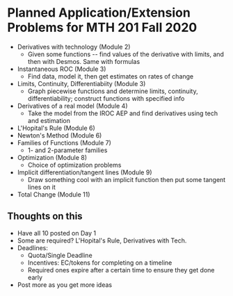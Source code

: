 # Planned Application/Extension Problems for MTH 201 Fall 2020

+ Derivatives with technology (Module 2) 
  + Given some functions -- find values of the derivative with limits, and then with Desmos. Same with formulas
+ Instantaneous ROC (Module 3) 
  + Find data, model it, then get estimates on rates of change
+ Limits, Continuity, Differentiabiity (Module 3)
  + Graph piecewise functions and determine limits, continuity, differentiability; construct functions with specified info
+ Derivatives of a real model (Module 4)
  + Take the model from the IROC AEP and find derivatives using tech and estimation 
+ L'Hopital's Rule (Module 6)
+ Newton's Method (Module 6)
+ Families of Functions (Module 7) 
  + 1- and 2-parameter families 
+ Optimization (Module 8)
  + Choice of optimization problems
+ Implicit differentiation/tangent lines (Module 9)
  + Draw something cool with an implicit function then put some tangent lines on it 
+ Total Change (Module 11)


## Thoughts on this

- Have all 10 posted on Day 1 
- Some are required? L'Hopital's Rule, Derivatives with Tech. 
- Deadlines: 
  - Quota/Single Deadline
  - Incentives: EC/tokens for completing on a timeline 
  - Required ones expire after a certain time to ensure they get done early 
- Post more as you get more ideas 